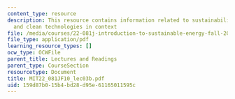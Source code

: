 ```yaml
---
content_type: resource
description: This resource contains information related to sustainability, energy,
  and clean technologies in context
file: /media/courses/22-081j-introduction-to-sustainable-energy-fall-2010/159d87b015b4bd28d95e61165011595c_MIT22_081JF10_lec03b.pdf
file_type: application/pdf
learning_resource_types: []
ocw_type: OCWFile
parent_title: Lectures and Readings
parent_type: CourseSection
resourcetype: Document
title: MIT22_081JF10_lec03b.pdf
uid: 159d87b0-15b4-bd28-d95e-61165011595c
---
```

